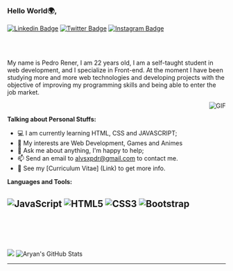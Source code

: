 ### Hello World🌍,

[![Linkedin Badge](https://img.shields.io/badge/-pedrorener-blue?style=flat&logo=Linkedin&logoColor=white&link=https://www.linkedin.com/in/pedrorener/)](https://www.linkedin.com/in/pedrorener/)
[![Twitter Badge](https://img.shields.io/badge/-@Alvsxpdr-1ca0f1?style=flat&labelColor=1ca0f1&logo=twitter&logoColor=white&link=https://twitter.com/Alvsxpdr)](https://twitter.com/Alvsxpdr)
[![Instagram Badge](https://img.shields.io/badge/-@alvesxpdr-purple?style=flat&logo=instagram&logoColor=white&link=https://www.instagram.com/alvesxpdr/)](https://www.instagram.com/alvesxpdr/)

<br />
<br />

My name is Pedro Rener, I am 22 years old, I am a self-taught student in web development, and I specialize in Front-end. At the moment I have been studying more and more web technologies and developing projects with the objective of improving my programming skills and being able to enter the job market.

  <img align="right" alt="GIF" src="https://i.pinimg.com/originals/e4/26/70/e426702edf874b181aced1e2fa5c6cde.gif" />
<br>

**Talking about Personal Stuffs:**

- 💻 I am currently learning HTML, CSS and JAVASCRIPT;
- 🤔 My interests are Web Development, Games and Animes
- 💬 Ask me about anything, I'm happy to help;
- 📫 Send an email to alvsxpdr@gmail.com to contact me.
- 📝 See my [Curriculum Vitae] (Link) to get more info.

**Languages and Tools:**  

![JavaScript](https://img.shields.io/badge/-JavaScript-black?style=flat&logo=javascript&link=https://github.com/BRdhanani)
![HTML5](https://img.shields.io/badge/-HTML5-E34F26?style=flat&logo=html5&logoColor=white&link=https://github.com/BRdhanani)
![CSS3](https://img.shields.io/badge/-CSS3-1572B6?style=flat&logo=css3&link=https://github.com/BRdhanani)
![Bootstrap](https://img.shields.io/badge/-Bootstrap-563D7C?style=flat&logo=bootstrap&link=https://github.com/BRdhanani)
<br>
<br>
<br>
<br>
-----
  <p align="left">
<img src="https://github-readme-stats.vercel.app/api/top-langs/?username=aryanc55&theme=radical&layout=compact" />
<img src="https://github-readme-stats.vercel.app/api?username=aryanc55&&show_icons=true&theme=radical&line_height=27&v=5" alt="Aryan's GitHub Stats" />
  
  
  
-----
<!--
**pedro-rener/pedro-rener** is a ✨ _special_ ✨ repository because its `README.md` (this file) appears on your GitHub profile.
